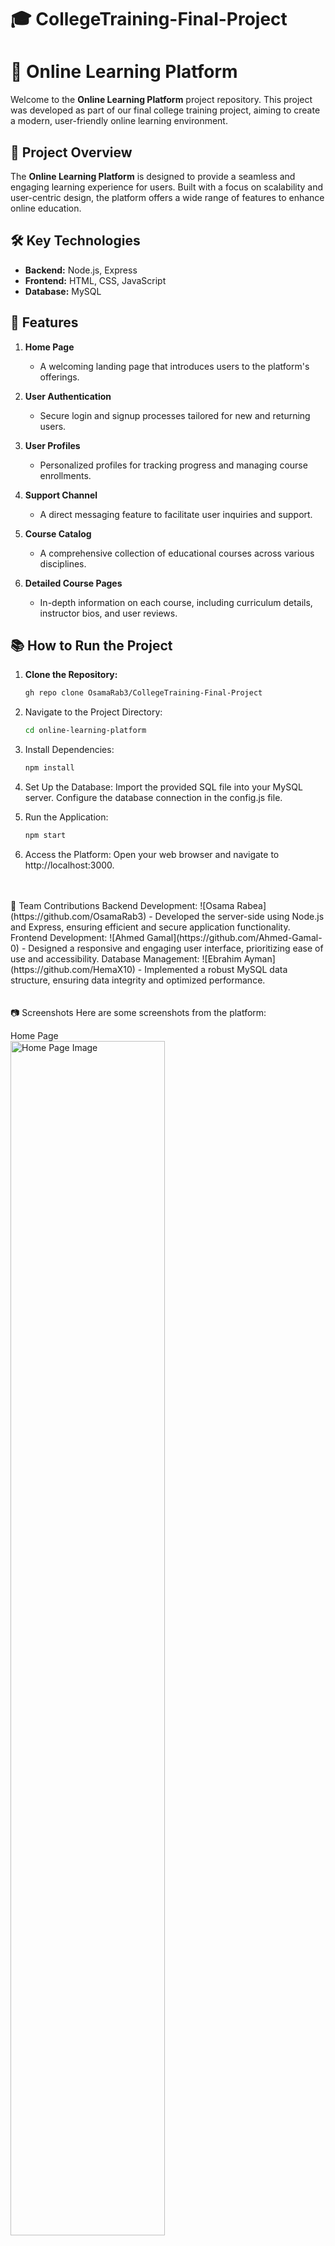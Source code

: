 # 🎓 CollegeTraining-Final-Project

# 🌟 Online Learning Platform

Welcome to the **Online Learning Platform** project repository. This project was developed as part of our final college training project, aiming to create a modern, user-friendly online learning environment.

## 🚀 Project Overview

The **Online Learning Platform** is designed to provide a seamless and engaging learning experience for users. Built with a focus on scalability and user-centric design, the platform offers a wide range of features to enhance online education.

## 🛠️ Key Technologies

- **Backend:** Node.js, Express
- **Frontend:** HTML, CSS, JavaScript
- **Database:** MySQL

## 🎯 Features

1. **Home Page**
   - A welcoming landing page that introduces users to the platform's offerings.

2. **User Authentication**
   - Secure login and signup processes tailored for new and returning users.

3. **User Profiles**
   - Personalized profiles for tracking progress and managing course enrollments.

4. **Support Channel**
   - A direct messaging feature to facilitate user inquiries and support.

5. **Course Catalog**
   - A comprehensive collection of educational courses across various disciplines.

6. **Detailed Course Pages**
   - In-depth information on each course, including curriculum details, instructor bios, and user reviews.

## 📚 How to Run the Project

1. **Clone the Repository:**
   ```bash
   gh repo clone OsamaRab3/CollegeTraining-Final-Project
2. Navigate to the Project Directory:
   ```bash
   cd online-learning-platform
3. Install Dependencies:
   ```bash
   npm install
4. Set Up the Database:
   Import the provided SQL file into your MySQL server.
   Configure the database connection in the config.js file.
   
6. Run the Application:
    ```bash
    npm start
7. Access the Platform:
   Open your web browser and navigate to http://localhost:3000.


<br/>
<br/>
👥 Team Contributions
Backend Development: ![Osama Rabea](https://github.com/OsamaRab3) - Developed the server-side using Node.js and Express, ensuring efficient and secure application functionality.
Frontend Development: ![Ahmed Gamal](https://github.com/Ahmed-Gamal-0) - Designed a responsive and engaging user interface, prioritizing ease of use and accessibility.
Database Management: ![Ebrahim Ayman](https://github.com/HemaX10)  - Implemented a robust MySQL data structure, ensuring data integrity and optimized performance.

<br/>
<br/>
<br/>
📷 Screenshots
Here are some screenshots from the platform:

Home Page <br/>
<img src="image/home.png" alt="Home Page Image" width="70%" /> <br/>

User Authentication  <br/>
<img src="image/signup.png" alt="Sign Up Page Image" width="70%" /> <br/>
<img src="image/login.png" alt="Login Page Image" width="70%" /> <br/>

User Profiles  <br/>
<img src="image/profile.png" alt="Profile Page Image" width="70%" /> <br/>

Course Catalog  <br/>
<img src="image/course.png" alt="Profile Page Image" width="70%" />  <br/>

Support Channel  <br/>
<img src="image/message.png" alt="Message Page Image" width="70%" />  <br/>

<br/>
🔗 Links
Project Repository: ![](https://github.com/OsamaRab3/CollegeTraining-Final-Project)

<br/>
<br/>
<br/>

<br/>
📄 License
This project is licensed under the MIT License - see the LICENSE file for details.








